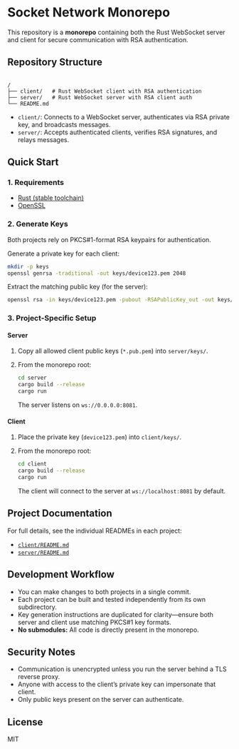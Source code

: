 # Socket Network Monorepo

This repository is a **monorepo** containing both the Rust WebSocket server and client for secure communication with RSA authentication.

## Repository Structure

```

/
├── client/   # Rust WebSocket client with RSA authentication
├── server/   # Rust WebSocket server with RSA client auth
└── README.md

````

- `client/`: Connects to a WebSocket server, authenticates via RSA private key, and broadcasts messages.
- `server/`: Accepts authenticated clients, verifies RSA signatures, and relays messages.

## Quick Start

### 1. Requirements

- [Rust (stable toolchain)](https://www.rust-lang.org/tools/install)
- [OpenSSL](https://www.openssl.org/)

### 2. Generate Keys

Both projects rely on PKCS#1-format RSA keypairs for authentication.

Generate a private key for each client:
```sh
mkdir -p keys
openssl genrsa -traditional -out keys/device123.pem 2048
````

Extract the matching public key (for the server):

```sh
openssl rsa -in keys/device123.pem -pubout -RSAPublicKey_out -out keys/device123.pub.pem
```

### 3. Project-Specific Setup

#### Server

1. Copy all allowed client public keys (`*.pub.pem`) into `server/keys/`.
2. From the monorepo root:

   ```sh
   cd server
   cargo build --release
   cargo run
   ```

   The server listens on `ws://0.0.0.0:8081`.

#### Client

1. Place the private key (`device123.pem`) into `client/keys/`.
2. From the monorepo root:

   ```sh
   cd client
   cargo build --release
   cargo run
   ```

   The client will connect to the server at `ws://localhost:8081` by default.

## Project Documentation

For full details, see the individual READMEs in each project:

* [`client/README.md`](./client/readme.md)
* [`server/README.md`](./server/readme.md)

## Development Workflow

* You can make changes to both projects in a single commit.
* Each project can be built and tested independently from its own subdirectory.
* Key generation instructions are duplicated for clarity—ensure both server and client use matching PKCS#1 key formats.
* **No submodules:** All code is directly present in the monorepo.

## Security Notes

* Communication is unencrypted unless you run the server behind a TLS reverse proxy.
* Anyone with access to the client’s private key can impersonate that client.
* Only public keys present on the server can authenticate.

## License

MIT
